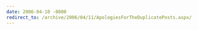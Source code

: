```yaml
---
date: 2006-04-10 -0800
redirect_to: /archive/2006/04/11/ApologiesForTheDuplicatePosts.aspx/
---
```

